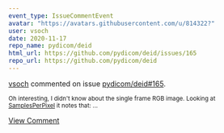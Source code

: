 ```yaml
---
event_type: IssueCommentEvent
avatar: "https://avatars.githubusercontent.com/u/814322?"
user: vsoch
date: 2020-11-17
repo_name: pydicom/deid
html_url: https://github.com/pydicom/deid/issues/165
repo_url: https://github.com/pydicom/deid
---
```


<a href='https://github.com/vsoch' target='_blank'>vsoch</a> commented on issue <a href='https://github.com/pydicom/deid/issues/165' target='_blank'>pydicom/deid#165</a>.

<small>Oh interesting, I didn't know about the single frame RGB image. Looking at [SamplesPerPixel](https://dicom.innolitics.com/ciods/cr-image/general-image/00880200/00280002) it notes that:...</small>

<a href='https://github.com/pydicom/deid/issues/165' target='_blank'>View Comment</a>